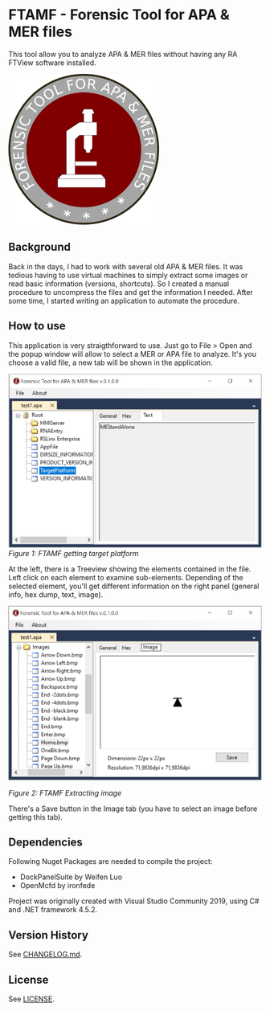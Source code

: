 # FTAMF - Forensic Tool for APA & MER files

This tool allow you to analyze APA & MER files without having any RA FTView software installed.

![FTAMF_300x300](docs/FTAMF_300x300.png "FTAMF logo")



## Background

Back in the days, I had to work with several old APA & MER files. It was tedious having to use virtual machines to simply extract some images or read basic information (versions, shortcuts). So I created a manual procedure to uncompress the files and get the information I needed. After some time, I started writing an application to automate the procedure. 

## How to use

This application is very straigthforward to use. Just go to File > Open and the popup window will allow to select a MER or APA file to analyze. It's you choose a valid file, a new tab will be shown in the application. 



![FTAMF_01](docs/FTAMF_01.png "FTAMF getting target platform")*Figure 1: FTAMF getting target platform* 

At the left, there is a Treeview showing the elements contained in the file. Left click on each element to examine sub-elements. Depending of the selected element, you'll get different information on the right panel (general info, hex dump, text, image).

![FTAMF_02](docs/FTAMF_02.png "FTAMF Extracting image")

*Figure 2: FTAMF Extracting image*

There's a Save button in the Image tab (you have to select an image before getting this tab).



## Dependencies

Following Nuget Packages are needed to compile the project:

- DockPanelSuite by Weifen Luo
- OpenMcfd by ironfede

Project was originally created with Visual Studio Community 2019, using C# and .NET framework 4.5.2. 

## Version History

See [CHANGELOG.md](CHANGELOG.md).

## License

See [LICENSE](LICENSE.md).